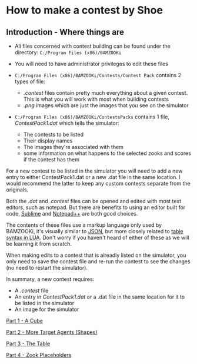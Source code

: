 # How to make a contest by Shoe

## Introduction - Where things are

- All files concerned with contest building can be found under the directory:
`C:/Program Files (x86)/BAMZOOKi`

- You will need to have administrator privileges to edit these files

- `C:/Program Files (x86)/BAMZOOKi/Contests/Contest Pack` contains 2 types of file:
  - *.contest* files contain pretty much everything about a given contest. This is what you will work with most when building contests
  - *.png* images which are just the images that you see on the simulator

- `C:/Program Files (x86)/BAMZOOKi/ContestsPacks` contains 1 file, *ContestPack1.dat* which tells the simulator:
  - The contests to be listed
  - Their display names
  - The images they're associated with them
  - some information on what happens to the selected zooks and scores if the contest has them

For a new contest to be listed in the simulator you will need to add a new entry to either ContestPack1.dat or a new .dat file in the same location. I would recommend  the latter to keep any custom contests separate from the originals.

Both the *.dat* and *.contest* files can be opened and edited with most text editors, such as notepad. But there are benefits to using an editor built for code, [Sublime](https://www.sublimetext.com/) and [Notepad++](https://notepad-plus-plus.org/) are both good choices.

The contents of these files use a markup language only used by BAMZOOKi, it's visually similar to [JSON](https://www.json.org/json-en.html), but more closely related to [table syntax in LUA](https://www.lua.org/pil/2.5.html). Don't worry if you haven't heard of either of these as we will be learning it from scratch.

When making edits to a contest that is alreadly listed on the simulator, you only need to save the contest file and re-run the contest to see the changes (no need to restart the simulator).

In summary, a new contest requires:
- A *.contest* file
- An entry in *ContestPack1.dat* or a .dat file in the same location for it to be listed in the simulator
- An image for the simulator

[Part 1 - A Cube](PART1.md)

[Part 2 - More Target Agents (Shapes)](PART2.md)

[Part 3 - The Table](PART3.md)

[Part 4 - Zook Placeholders](PART4.md)
